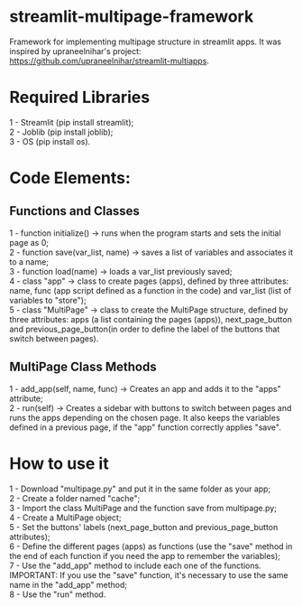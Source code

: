 # streamlit-multipage-framework
Framework for implementing multipage structure in streamlit apps.
It was inspired by upraneelnihar's project: https://github.com/upraneelnihar/streamlit-multiapps.

# Required Libraries
1 - Streamlit (pip install streamlit);\
2 - Joblib (pip install joblib);\
3 - OS (pip install os).

# Code Elements:

## Functions and Classes
1 - function initialize() -> runs when the program starts and sets the initial page as 0;\
2 - function save(var_list, name) -> saves a list of variables and associates it to a name;\
3 - function load(name) -> loads a var_list previously saved;\
4 - class "app" -> class to create pages (apps), defined by three attributes: name, func (app script defined as a function in the code) and var_list (list of variables to "store");\
5 - class "MultiPage" -> class to create the MultiPage structure, defined by three attributes: apps (a list containing the pages (apps)), next_page_button and previous_page_button(in order to define the label of the buttons that switch between pages).

## MultiPage Class Methods
1 - add_app(self, name, func) -> Creates an app and adds it to the "apps" attribute;\
2 - run(self) -> Creates a sidebar with buttons to switch between pages and runs the apps depending on the chosen page. It also keeps the variables defined in a previous page, if the "app" function correctly applies "save".

# How to use it
1 - Download "multipage.py" and put it in the same folder as your app;\
2 - Create a folder named "cache";\
3 - Import the class MultiPage and the function save from multipage.py;\
4 - Create a MultiPage object;\
5 - Set the buttons' labels (next_page_button and previous_page_button attributes);\
6 - Define the different pages (apps) as functions (use the "save" method in the end of each function if you need the app to remember the variables);\
7 - Use the "add_app" method to include each one of the functions. IMPORTANT: If you use the "save" function, it's necessary to use the same name in the "add_app" method;\
8 - Use the "run" method.
